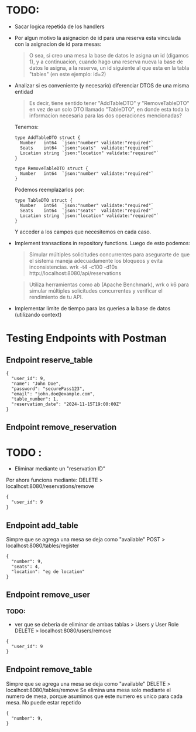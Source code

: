 # TODO:
- Sacar logica repetida de los handlers
- Por algun motivo la asignacion de id para una reserva esta vinculada con la asignacion de id para mesas:
    > O sea, si creo una mesa la base de datos le asigna un id (digamos 1), y a continuacion, cuando hago una reserva nueva
      la base de datos le asigna, a la reserva, un id siguiente al que esta en la tabla "tables" (en este ejemplo: id=2)
- Analizar si es conveniente (y necesario) diferenciar DTOS de una misma entidad
    > Es decir, tiene sentido tener "AddTableDTO" y "RemoveTableDTO" en vez de un solo DTO llamado "TableDTO", en donde esta
      toda la informacion necesaria para las dos operaciones mencionadas?

    Tenemos:
    > 
      type AddTableDTO struct {
	    Number   int64  `json:"number" validate:"required"`
	    Seats    int64  `json:"seats"  validate:"required"`
	    Location string `json:"location" validate:"required"`
      }
    > 
      type RemoveTableDTO struct {
	    Number   int64  `json:"number" validate:"required"`
      }
    Podemos reemplazarlos por:
    > 
      type TableDTO struct {
	    Number   int64  `json:"number" validate:"required"`
	    Seats    int64  `json:"seats"  validate:"required"`
	    Location string `json:"location" validate:"required"`
      }
    Y acceder a los campos que necesitemos en cada caso.

- Implement transactions in repository functions.
  Luego de esto podemos:
  > Simular múltiples solicitudes concurrentes para asegurarte de que el sistema maneja adecuadamente los bloqueos y evita inconsistencias.
  wrk -t4 -c100 -d10s http://localhost:8080/api/reservations

  > Utiliza herramientas como ab (Apache Benchmark), wrk o k6 para simular múltiples solicitudes concurrentes y verificar el rendimiento de tu API.

- Implementar limite de tiempo para las queries a la base de datos (utilizando context)


# Testing Endpoints with Postman
## Endpoint reserve_table
```
{
  "user_id": 9,
  "name": "John Doe",
  "password": "securePass123",
  "email": "john.doe@example.com",
  "table_number": 1,
  "reservation_date": "2024-11-15T19:00:00Z"
}
```
## Endpoint remove_reservation
# TODO :
 - Eliminar mediante un "reservation ID"

Por ahora funciona mediante: 
DELETE > localhost:8080/reservations/remove
```
{
  "user_id": 9
}
```
## Endpoint add_table
Simpre que se agrega una mesa se deja como "available"
POST > localhost:8080/tables/register
```
{
  "number": 9,
  "seats": 4,
  "location": "eg de location"
}
```
## Endpoint remove_user
 ### TODO:
 - ver que se deberia de eliminar de ambas tablas > Users y User Role
DELETE > localhost:8080/users/remove
```
{
  "user_id": 9
}
```
## Endpoint remove_table
Simpre que se agrega una mesa se deja como "available"
DELETE > localhost:8080/tables/remove
Se elimina una mesa solo mediante el numero de mesa, porque asumimos que este numero es unico para cada mesa. No puede estar repetido
```
{
  "number": 9,
}
```